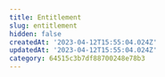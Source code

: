 ```yaml
---
title: Entitlement
slug: entitlement
hidden: false
createdAt: '2023-04-12T15:55:04.024Z'
updatedAt: '2023-04-12T15:55:04.024Z'
category: 64515c3b7df88700248e78b3
---
```

